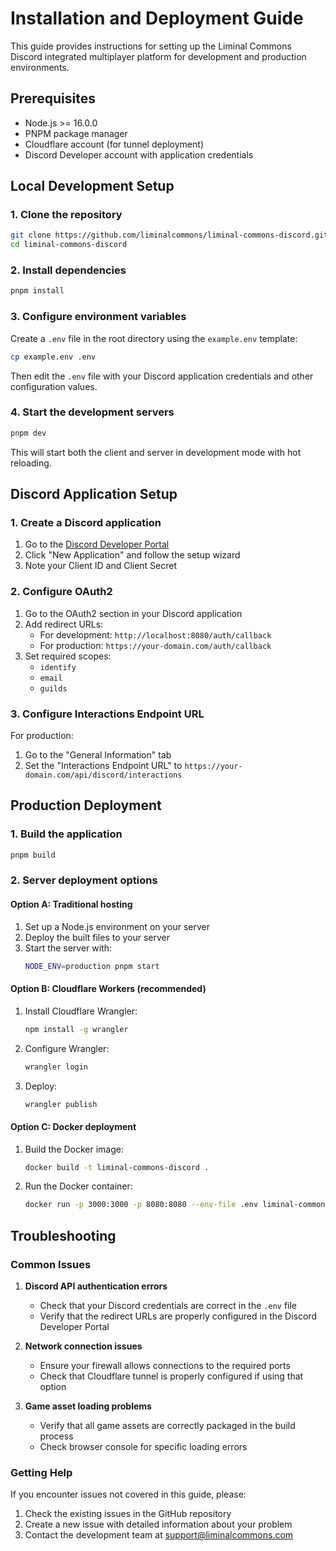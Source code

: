 # Installation and Deployment Guide

This guide provides instructions for setting up the Liminal Commons Discord integrated multiplayer platform for development and production environments.

## Prerequisites

- Node.js >= 16.0.0
- PNPM package manager
- Cloudflare account (for tunnel deployment)
- Discord Developer account with application credentials

## Local Development Setup

### 1. Clone the repository

```bash
git clone https://github.com/liminalcommons/liminal-commons-discord.git
cd liminal-commons-discord
```

### 2. Install dependencies

```bash
pnpm install
```

### 3. Configure environment variables

Create a `.env` file in the root directory using the `example.env` template:

```bash
cp example.env .env
```

Then edit the `.env` file with your Discord application credentials and other configuration values.

### 4. Start the development servers

```bash
pnpm dev
```

This will start both the client and server in development mode with hot reloading.

## Discord Application Setup

### 1. Create a Discord application

1. Go to the [Discord Developer Portal](https://discord.com/developers/applications)
2. Click "New Application" and follow the setup wizard
3. Note your Client ID and Client Secret

### 2. Configure OAuth2

1. Go to the OAuth2 section in your Discord application
2. Add redirect URLs:
   - For development: `http://localhost:8080/auth/callback`
   - For production: `https://your-domain.com/auth/callback`
3. Set required scopes:
   - `identify`
   - `email`
   - `guilds`

### 3. Configure Interactions Endpoint URL

For production:

1. Go to the "General Information" tab
2. Set the "Interactions Endpoint URL" to `https://your-domain.com/api/discord/interactions`

## Production Deployment

### 1. Build the application

```bash
pnpm build
```

### 2. Server deployment options

#### Option A: Traditional hosting

1. Set up a Node.js environment on your server
2. Deploy the built files to your server
3. Start the server with:
   ```bash
   NODE_ENV=production pnpm start
   ```

#### Option B: Cloudflare Workers (recommended)

1. Install Cloudflare Wrangler:
   ```bash
   npm install -g wrangler
   ```

2. Configure Wrangler:
   ```bash
   wrangler login
   ```

3. Deploy:
   ```bash
   wrangler publish
   ```

#### Option C: Docker deployment

1. Build the Docker image:
   ```bash
   docker build -t liminal-commons-discord .
   ```

2. Run the Docker container:
   ```bash
   docker run -p 3000:3000 -p 8080:8080 --env-file .env liminal-commons-discord
   ```

## Troubleshooting

### Common Issues

1. **Discord API authentication errors**
   - Check that your Discord credentials are correct in the `.env` file
   - Verify that the redirect URLs are properly configured in the Discord Developer Portal

2. **Network connection issues**
   - Ensure your firewall allows connections to the required ports
   - Check that Cloudflare tunnel is properly configured if using that option

3. **Game asset loading problems**
   - Verify that all game assets are correctly packaged in the build process
   - Check browser console for specific loading errors

### Getting Help

If you encounter issues not covered in this guide, please:

1. Check the existing issues in the GitHub repository
2. Create a new issue with detailed information about your problem
3. Contact the development team at support@liminalcommons.com